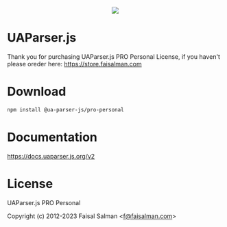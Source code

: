 <p align="center">
    <a href="https://uaparser.js.org"><img src="https://raw.githubusercontent.com/faisalman/ua-parser-js/gh-pages/images/uap-header.png"></a>
</p>

# UAParser.js

Thank you for purchasing UAParser.js PRO Personal License, if you haven't please oreder here: https://store.faisalman.com

# Download

```sh
npm install @ua-parser-js/pro-personal
```

# Documentation

https://docs.uaparser.js.org/v2 

# License

UAParser.js PRO Personal

Copyright (c) 2012-2023 Faisal Salman <<f@faisalman.com>>